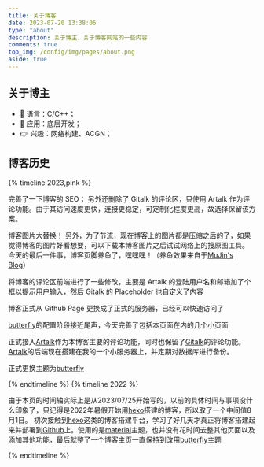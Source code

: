 ```yaml
---
title: 关于博客
date: 2023-07-20 13:38:06
type: "about"
description: 关于博主、关于博客网站的一些内容
comments: true
top_img: /config/img/pages/about.png
aside: true
---
```

## 关于博主

- 🙈 语言：C/C++；
- 🔧 应用：底层开发；
- 👉 兴趣：网络构建、ACGN；

## 博客历史

{% timeline 2023,pink %}
<!-- timeline 11-11 -->
完善了一下博客的 SEO；
另外还删除了 Gitalk 的评论区，只使用 Artalk 作为评论功能。由于其访问速度更快，连接更稳定，可定制化程度更高，故选择保留该方案。
<!-- endtimeline-->
<!-- timeline 11-08 -->
博客图片大替换！
另外，为了节流，现在博客上的图片都是压缩之后的了，如果觉得博客的图片好看想要，可以下载本博客图片之后试试网络上的搜原图工具。
今天的最后一件事，博客页脚养鱼了，嘿嘿嘿！（养鱼效果来自于[MuJin's Blog](https://xiabor.com/714f.html#%E5%A6%82%E4%BD%95%E5%9C%A8%E9%A1%B5%E8%84%9A%E5%85%BB%E9%B1%BC)）
<!-- endtimeline -->
<!-- timeline 11-07 -->
将博客的评论区前端进行了一些修改，主要是 Artalk 的登陆用户名和邮箱加了个框以提示用户输入，然后 Gitalk 的 Placeholder 也自定义了内容
<!-- endtimeline -->
<!-- timeline 11-05 -->
博客正式从 Github Page 更换成了正式的服务器，已经可以快速访问了
<!-- endtimeline -->
<!-- timeline 07-25 -->
[butterfly](https://butterfly.js.org/)的配置阶段接近尾声，今天完善了包括本页面在内的几个小页面
<!-- endtimeline -->
<!-- timeline 07-23 -->
正式接入[Artalk](https://artalk.js.org/)作为本博客主要的评论功能，同时也保留了[Gitalk](https://github.com/gitalk/gitalk)的评论功能。[Artalk](https://artalk.js.org/)的后端现在搭建在我的一个小服务器上，并定期对数据库进行备份。
<!-- endtimeline -->
<!-- timeline 07-20 -->
正式更换主题为[butterfly](https://butterfly.js.org/)
<!-- endtimeline -->
{% endtimeline %}
{% timeline 2022 %}
<!-- timeline 08-01 -->
由于本页的时间轴实际上是从2023/07/25开始写的，以前的具体时间与事项没什么印象了，只记得是2022年暑假开始用[hexo](https://hexo.io/zh-tw/index.html)搭建的博客，所以取了一个中间值8月1日。
初次接触到[hexo](https://hexo.io/zh-tw/index.html)这类的博客搭建平台，学习了好几天才真正将博客搭建起来并部署到[Github](https://github.com/)上。使用的是[material](https://github.com/iblh/hexo-theme-material)主题，也并没有花时间去整其他页面以及添加其他功能，最后就整了一个博客主页一直保持到改用[butterfly](https://butterfly.js.org/)主题
<!-- endtimeline -->
{% endtimeline %}